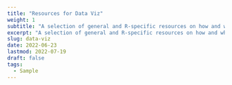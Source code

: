 ```yaml
---
title: "Resources for Data Viz"
weight: 1
subtitle: "A selection of general and R-specific resources on how and why to make accessible data visualizations."
excerpt: "A selection of general and R-specific resources on how and why to make accessible data visualizations."
slug: data-viz
date: 2022-06-23
lastmod: 2022-07-19
draft: false
tags:
  - Sample
---
```

